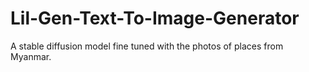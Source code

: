 # Lil-Gen-Text-To-Image-Generator
A stable diffusion model fine tuned with the photos of places from Myanmar.
